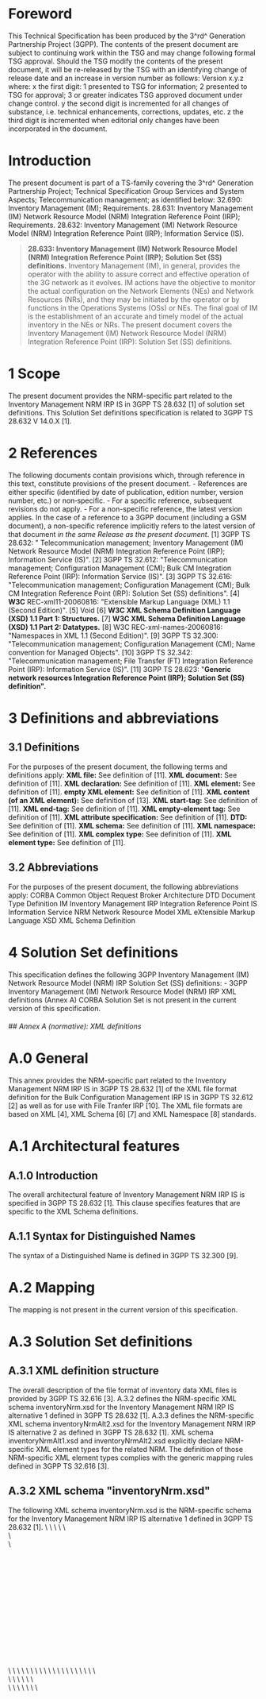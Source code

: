 # Foreword
This Technical Specification has been produced by the 3^rd^ Generation
Partnership Project (3GPP).
The contents of the present document are subject to continuing work within the
TSG and may change following formal TSG approval. Should the TSG modify the
contents of the present document, it will be re-released by the TSG with an
identifying change of release date and an increase in version number as
follows:
Version x.y.z
where:
x the first digit:
1 presented to TSG for information;
2 presented to TSG for approval;
3 or greater indicates TSG approved document under change control.
y the second digit is incremented for all changes of substance, i.e. technical
enhancements, corrections, updates, etc.
z the third digit is incremented when editorial only changes have been
incorporated in the document.
# Introduction
The present document is part of a TS-family covering the 3^rd^ Generation
Partnership Project; Technical Specification Group Services and System
Aspects; Telecommunication management; as identified below:
32.690: Inventory Management (IM); Requirements.
28.631: Inventory Management (IM) Network Resource Model (NRM) Integration
Reference Point (IRP); Requirements.
28.632: Inventory Management (IM) Network Resource Model (NRM) Integration
Reference Point (IRP); Information Service (IS).
> **28.633: Inventory Management (IM) Network Resource Model (NRM) Integration
> Reference Point (IRP); Solution Set (SS) definitions.**
Inventory Management (IM), in general, provides the operator with the ability
to assure correct and effective operation of the 3G network as it evolves. IM
actions have the objective to monitor the actual configuration on the Network
Elements (NEs) and Network Resources (NRs), and they may be initiated by the
operator or by functions in the Operations Systems (OSs) or NEs. The final
goal of IM is the establishment of an accurate and timely model of the actual
inventory in the NEs or NRs.
The present document covers the Inventory Management (IM) Network Resource
Model (NRM) Integration Reference Point (IRP): Solution Set (SS) definitions.
# 1 Scope
The present document provides the NRM-specific part related to the Inventory
Management NRM IRP IS in 3GPP TS 28.632 [1] of solution set definitions.
This Solution Set definitions specification is related to 3GPP TS 28.632 V
14.0.X [1].
# 2 References
The following documents contain provisions which, through reference in this
text, constitute provisions of the present document.
\- References are either specific (identified by date of publication, edition
number, version number, etc.) or non‑specific.
\- For a specific reference, subsequent revisions do not apply.
\- For a non-specific reference, the latest version applies. In the case of a
reference to a 3GPP document (including a GSM document), a non-specific
reference implicitly refers to the latest version of that document _in the
same Release as the present document_.
[1] 3GPP TS 28.632: \" Telecommunication management; Inventory Management (IM)
Network Resource Model (NRM) Integration Reference Point (IRP); Information
Service (IS)\".
[2] 3GPP TS 32.612: \"Telecommunication management; Configuration Management
(CM); Bulk CM Integration Reference Point (IRP): Information Service (IS)\".
[3] 3GPP TS 32.616: \"Telecommunication management; Configuration Management
(CM); Bulk CM Integration Reference Point (IRP): Solution Set (SS)
definitions\".
[4] **W3C** REC-xml11-20060816: \"Extensible Markup Language (XML) 1.1 (Second
Edition)\".
[5] Void
[6] **W3C XML Schema Definition Language (XSD) 1.1 Part 1: Structures.**
[7] **W3C XML Schema Definition Language (XSD) 1.1 Part 2: Datatypes.**
[8] W3C REC-xml-names-20060816: \"Namespaces in XML 1.1 (Second Edition)\".
[9] 3GPP TS 32.300: \"Telecommunication management; Configuration Management
(CM); Name convention for Managed Objects\".
[10] 3GPP TS 32.342: \"Telecommunication management; File Transfer (FT)
Integration Reference Point (IRP): Information Service (IS)\".
[11] 3GPP TS 28.623: "**Generic network resources Integration Reference Point
(IRP); Solution Set (SS) definition".**
# 3 Definitions and abbreviations
## 3.1 Definitions
For the purposes of the present document, the following terms and definitions
apply:
**XML file:** See definition of [11].
**XML document:** See definition of [11].
**XML declaration:** See definition of [11].
**XML element:** See definition of [11].
**empty XML element:** See definition of [11].
**XML content (of an XML element):** See definition of [13].
**XML start-tag:** See definition of [11].
**XML end-tag:** See definition of [11].
**XML empty-element tag:** See definition of [11].
**XML attribute specification:** See definition of [11].
**DTD:** See definition of [11].
**XML schema:** See definition of [11].
**XML namespace:** See definition of [11].
**XML complex type:** See definition of [11].
**XML element type:** See definition of [11].
## 3.2 Abbreviations
For the purposes of the present document, the following abbreviations apply:
CORBA Common Object Request Broker Architecture
DTD Document Type Definition
IM Inventory Management
IRP Integration Reference Point
IS Information Service
NRM Network Resource Model
XML eXtensible Markup Language
XSD XML Schema Definition
# 4 Solution Set definitions
This specification defines the following 3GPP Inventory Management (IM)
Network Resource Model (NRM) IRP Solution Set (SS) definitions:
\- 3GPP Inventory Management (IM) Network Resource Model (NRM) IRP XML
definitions (Annex A)
CORBA Solution Set is not present in the current version of this
specification.
###### ## Annex A (normative): XML definitions
# A.0 General
This annex provides the NRM-specific part related to the Inventory Management
NRM IRP IS in 3GPP TS 28.632 [1] of the XML file format definition for the
Bulk Configuration Management IRP IS in 3GPP TS 32.612 [2] as well as for use
with File Tranfer IRP [10].
The XML file formats are based on XML [4], XML Schema [6] [7] and XML
Namespace [8] standards.
# A.1 Architectural features
## A.1.0 Introduction
The overall architectural feature of Inventory Management NRM IRP IS is
specified in 3GPP TS 28.632 [1].
This clause specifies features that are specific to the XML Schema
definitions.
## A.1.1 Syntax for Distinguished Names
The syntax of a Distinguished Name is defined in 3GPP TS 32.300 [9].
# A.2 Mapping
The mapping is not present in the current version of this specification.
# A.3 Solution Set definitions
## A.3.1 XML definition structure
The overall description of the file format of inventory data XML files is
provided by 3GPP TS 32.616 [3].
A.3.2 defines the NRM-specific XML schema inventoryNrm.xsd for the Inventory
Management NRM IRP IS alternative 1 defined in 3GPP TS 28.632 [1].
A.3.3 defines the NRM-specific XML schema inventoryNrmAlt2.xsd for the
Inventory Management NRM IRP IS alternative 2 as defined in 3GPP TS 28.632
[1].
XML schema inventoryNrmAlt1.xsd and inventoryNrmAlt2.xsd explicitly declare
NRM-specific XML element types for the related NRM.
The definition of those NRM-specific XML element types complies with the
generic mapping rules defined in 3GPP TS 32.616 [3].
## A.3.2 XML schema \"inventoryNrm.xsd\"
The following XML schema inventoryNrm.xsd is the NRM-specific schema for the
Inventory Management NRM IRP IS alternative 1 defined in 3GPP TS 28.632 [1].
\\ \ \\ \ \\ \
\\ \
\\ \
\
\
\
\
\
\
\
\
\
\
\
\
\
\
\\ \ \\
\\ \\ \\
\\ \\ \\
\\ \\ \\
\\ \\ \\ \\ \\ \\ \\ \\ \
\\ \\ \\ \\ \\ \\ \
\\ \\ \\
\\ \\ \\ \\ \
\
\
\
\
\
\
\
\
\
\
\
\
\
\
\
\
\
\
\
\
\
\
\
\
\
\
\
\
\
\
\
\
\
\
\
\
\
\
\
\
\
\
\
\
\
\
\
\
\
\
\
\
\
\
\
\
\
\
\
\
\
\
\
\
\
\
\
\
\
\
\
\
\
\
\
\
\
\
\
\
\
\
\\ \
## A.3.3 XML schema \"inventoryNrmAlt2.xsd\"
The following XML schema inventoryNrmAlt2.xsd is the NRM-specific schema for
the Inventory Management NRM IRP IS alternative 2 defined in 3GPP TS 28.632
[1].
\
\
\
\
\
\
\
\
\
\
\
\
\
\
\
\
\
\
\ \
\
\
\
\
\
\
\
\
\
\
\
\
\
\
\
\
\
\
\
\
\
\
\
\
\
\
\
\
\
\
\
\
\
\
\
\
\
\
\
\
\
\
\
\
\
\
\
\
\
\
\
\
\
\
\
\
\
\
\
\
\
\
\
\
\
\
\
\
\
\
\
\
\
\
\
\
\
\
\
\
\
\
\
\
\
\
\
\
\
\
\
\
\
\
\
\
\
\
\
\
\
\
\
\
\
\
\
\
\
\
#